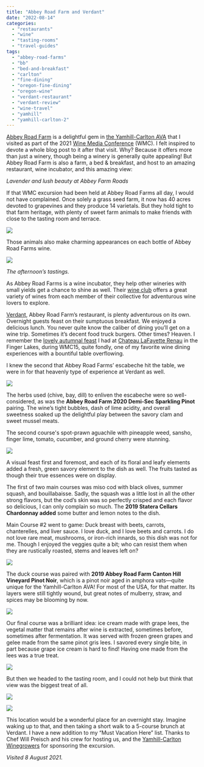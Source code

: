 ```yaml
---
title: "Abbey Road Farm and Verdant"
date: "2022-08-14"
categories:
  - "restaurants"
  - "wine"
  - "tasting-rooms"
  - "travel-guides"
tags:
  - "abbey-road-farms"
  - "bb"
  - "bed-and-breakfast"
  - "carlton"
  - "fine-dining"
  - "oregon-fine-dining"
  - "oregon-wine"
  - "verdant-restaurant"
  - "verdant-review"
  - "wine-travel"
  - "yamhill"
  - "yamhill-carlton-2"
---
```


[Abbey Road Farm](https://abbeyroadfarm.com/index.html) is a delightful gem in [the Yamhill-Carlton AVA](https://thegourmez.com/blog/2021-12-13-yamhill-carlton-oregon-wine/) that I visited as part of the 2021 [Wine Media Conference](https://www.winemediaconference.org/) (WMC). I felt inspired to devote a whole blog post to it after that visit. Why? Because it offers more than just a winery, though being a winery is generally quite appealing! But Abbey Road Farm is also a farm, a bed & breakfast, and host to an amazing restaurant, wine incubator, and this amazing view:

_Lavender and lush beauty at Abbey Farm Roads_

If that WMC excursion had been held at Abbey Road Farms all day, I would not have complained. Once solely a grass seed farm, it now has 40 acres devoted to grapevines and they produce 14 varietals. But they hold tight to that farm heritage, with plenty of sweet farm animals to make friends with close to the tasting room and terrace.

![](https://thegourmez-wpmedia.s3.amazonaws.com/2022/08/2021-WBC-Oregon205.jpg)

Those animals also make charming appearances on each bottle of Abbey Road Farms wine.

![](https://thegourmez-wpmedia.s3.amazonaws.com/2022/08/2021-WBC-Oregon173.jpg)

_The afternoon’s tastings._

As Abbey Road Farms is a wine incubator, they help other wineries with small yields get a chance to shine as well. Their [wine club](https://shop.abbeyroadfarm.com/Wine-Club) offers a great variety of wines from each member of their collective for adventurous wine lovers to explore.

[Verdant](https://abbeyroadfarm.com/verdant.html), Abbey Road Farm’s restaurant, is plenty adventurous on its own. Overnight guests feast on their sumptuous breakfast. We enjoyed a delicious lunch. You never quite know the caliber of dining you’ll get on a wine trip. Sometimes it’s decent food truck burgers. Other times? Heaven. I remember the [lovely autumnal feast](https://thegourmez.com/blog/2015-11-03-a-sampling-of-the-perfect-watkins-glen-and-eastern-seneca-lake-experience/) I had at [Chateau LaFayette Renau](http://www.clrwine.com/) in the Finger Lakes, during WMC15, quite fondly, one of my favorite wine dining experiences with a bountiful table overflowing.

I knew the second that Abbey Road Farms’ escabeche hit the table, we were in for that heavenly type of experience at Verdant as well.

![](https://thegourmez-wpmedia.s3.amazonaws.com/2022/08/2021-WBC-Oregon180-e1660505917955.jpg)

The herbs used (chive, bay, dill) to enliven the escabeche were so well-considered, as was the **Abbey Road Farm 2020 Demi-Sec Sparkling Pinot** pairing. The wine’s tight bubbles, dash of lime acidity, and overall sweetness soaked up the delightful play between the savory clam and sweet mussel meats.

The second course's spot-prawn aguachile with pineapple weed, sansho, finger lime, tomato, cucumber, and ground cherry were stunning.

![](https://thegourmez-wpmedia.s3.amazonaws.com/2022/08/2021-WBC-Oregon187.jpg)

A visual feast first and foremost, and each of its floral and leafy elements added a fresh, green savory element to the dish as well. The fruits tasted as though their true essences were on display.

The first of two main courses was miso cod with black olives, summer squash, and bouillabaisse. Sadly, the squash was a little lost in all the other strong flavors, but the cod’s skin was so perfectly crisped and each flavor so delicious, I can only complain so much. The **2019 Statera Cellars Chardonnay added** some butter and lemon notes to the dish.

Main Course #2 went to game: Duck breast with beets, carrots, chanterelles, and liver sauce. I love duck, and I love beets and carrots. I do not love rare meat, mushrooms, or iron-rich innards, so this dish was not for me. Though I enjoyed the veggies quite a bit; who can resist them when they are rustically roasted, stems and leaves left on?

![](https://thegourmez-wpmedia.s3.amazonaws.com/2022/08/2021-WBC-Oregon193.jpg)

The duck course was paired with **2019 Abbey Road Farm Canton Hill Vineyard Pinot Noir**, which is a pinot noir aged in amphora vats—quite unique for the Yamhill-Carlton AVA! For most of the USA, for that matter. Its layers were still tightly wound, but great notes of mulberry, straw, and spices may be blooming by now.

![](https://thegourmez-wpmedia.s3.amazonaws.com/2022/08/2021-WBC-Oregon192.jpg)

Our final course was a brilliant idea: ice cream made with grape lees, the vegetal matter that remains after wine is extracted, sometimes before, sometimes after fermentation. It was served with frozen green grapes and gelee made from the same pinot gris lees. I savored every single bite, in part because grape ice cream is hard to find! Having one made from the lees was a true treat.

![](https://thegourmez-wpmedia.s3.amazonaws.com/2022/08/2021-WBC-Oregon198.jpg)

But then we headed to the tasting room, and I could not help but think that view was the biggest treat of all.

![](https://thegourmez-wpmedia.s3.amazonaws.com/2022/08/2021-WBC-Oregon202.jpg)

![](https://thegourmez-wpmedia.s3.amazonaws.com/2022/08/2021-WBC-Oregon200.jpg)

This location would be a wonderful place for an overnight stay. Imagine waking up to that, and then taking a short walk to a 5-course brunch at Verdant. I have a new addition to my “Must Vacation Here” list. Thanks to Chef Will Preisch and his crew for hosting us, and the [Yamhill-Carlton Winegrowers](https://yamhillcarlton.org/) for sponsoring the excursion.

_Visited 8 August 2021._
